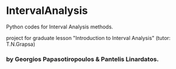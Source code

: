 # IntervalAnalysis
Python codes for Interval Analysis methods.

project for graduate lesson "Introduction to Interval Analysis" (tutor: T.N.Grapsa)
### by Georgios Papasotiropoulos & Pantelis Linardatos.
